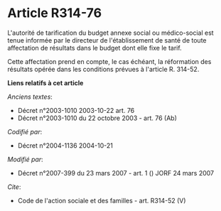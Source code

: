 # Article R314-76

L'autorité de tarification du budget annexe social ou médico-social est tenue informée par le directeur de l'établissement de
santé de toute affectation de résultats dans le budget dont elle fixe le tarif. 

Cette affectation prend en compte, le cas échéant, la réformation des résultats opérée dans les conditions prévues à
l'article R. 314-52.

**Liens relatifs à cet article**

_Anciens textes_:

  - Décret n°2003-1010 2003-10-22 art. 76
  - Décret n°2003-1010 du 22 octobre 2003 - art. 76 (Ab)

_Codifié par_:

  - Décret n°2004-1136 2004-10-21

_Modifié par_:

  - Décret n°2007-399 du 23 mars 2007 - art. 1 () JORF 24 mars 2007

_Cite_:

  - Code de l'action sociale et des familles - art. R314-52 (V)
